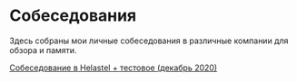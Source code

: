 # Собеседования

Здесь собраны мои личные собеседования в различные компании для обзора и памяти.

[Собеседование в Helastel + тестовое (декабрь 2020)](./helastel.md)
